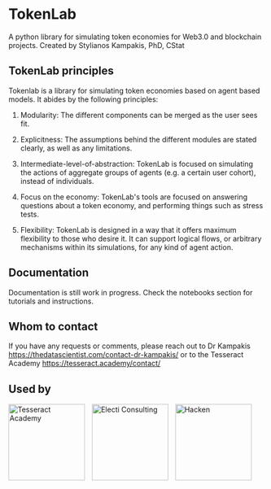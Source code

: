 
# TokenLab
 A python library for simulating token economies for Web3.0 and blockchain projects. Created by Stylianos Kampakis, PhD, CStat

## TokenLab principles
Tokenlab is a library for simulating token economies based on agent based models. It abides by the following principles:

1) Modularity: The different components can be merged as the user sees fit.

2) Explicitness: The assumptions behind the different modules are stated clearly, as well as any limitations.

3) Intermediate-level-of-abstraction: TokenLab is focused on simulating the actions of aggregate groups of agents (e.g. a certain user cohort), instead of individuals.

4) Focus on the economy: TokenLab's tools are focused on answering questions about a token economy, and performing things such as stress tests. 

5) Flexibility: TokenLab is designed in a way that it offers maximum flexibility to those who desire it. It can support logical flows, or arbitrary mechanisms within its simulations, for any kind of agent action.

## Documentation
Documentation is still work in progress. Check the notebooks section for tutorials and instructions.

## Whom to contact
If you have any requests or comments, please reach out to Dr Kampakis https://thedatascientist.com/contact-dr-kampakis/ or to the Tesseract Academy https://tesseract.academy/contact/

## Used by

<a href="https://tesseract.academy"><img src="https://thedatascientist.com/wp-content/uploads/2023/05/tesseract-academy-logo.jpg-1.webp" alt="Tesseract Academy" style="width: 150px; height: 150px; margin-right: 10px; object-fit: contain;"/></a>
<a href="https://electiconsulting.com/"><img src="https://thedatascientist.com/wp-content/uploads/2023/12/electi-red-retina-logo.png" alt="Electi Consulting" style="width: 150px; height: 150px; margin-right: 10px; object-fit: contain;"/></a>
<a href="https://hacken.io//"><img src="https://thedatascientist.com/wp-content/uploads/2023/12/hacken-logo.jpeg" alt="Hacken" style="width: 150px; height: 150px; object-fit: contain;"/></a>

